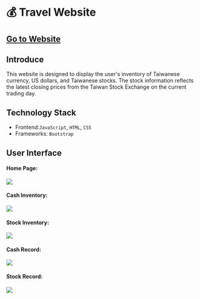 :moneybag: Travel Website
===

[Go to Website](https://explorejapan2025.netlify.app/)
--

Introduce
---
This website is designed to display the user's inventory of Taiwanese currency, US dollars, and Taiwanese stocks. The stock information reflects the latest closing prices from the Taiwan Stock Exchange on the current trading day.


Technology Stack
---

* Frontend:`JavaScript`, `HTML`, `CSS`
* Frameworks: `Bootstrap`

User Interface
---

#### Home Page:
![](static/images/homepage.png)

#### Cash Inventory:
![](static/images/cash_inventory.png)

#### Stock Inventory:
![](static/images/stock_inventory.png)

#### Cash Record:
![](static/images/cash_record.png)

#### Stock Record:
![](static/images/stock_record.png)

